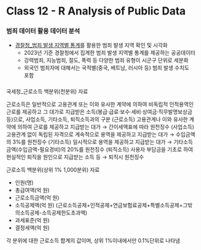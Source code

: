 # Class 12 - R Analysis of Public Data

### 범죄 데이터 활용 데이터 분석

- [경찰청_범죄 발생 지역별 통계](https://www.data.go.kr/data/3074462/fileData.do)를 활용한 범죄 발생 지역 확인 및 시각화
    - 2023년 기준 경찰청에서 집계한 범죄 발생 지역별 통계를 제공하는 공공데이터
    - 강력범죄, 지능범죄, 절도, 폭력 등 다양한 범죄 유형이 시군구 단위로 세분화
    - 외국인 범죄자에 대해서는 국적별(중국, 베트남, 러시아 등) 범죄 발생 수치도 포함


### 

국세청_근로소득 백분위(천분위) 자료

근로소득은 일반적으로 고용관계 또는 이와 유사한 계약에 의하여 비독립적 인적용역인 근로를 제공하고 그 대가로 지급받은 소득(봉급·급료·보수·세비·상여금·직무발명보상금 등)으로,
사업소득, 기타소득, 퇴직소득과의 구분
(근로소득) 고용관계나 이와 유사한 계약에 의하여 근로를 제공하고 지급받는 대가 → 간이세액표에 따라 원천징수
(사업소득) 고용관계 없이 독립된 자격으로 계속적으로 용역을 제공하고 지급받는 대가 → 수입금액의 3%를 원천징수
(기타소득) 일시적으로 용역을 제공하고 지급받는 대가 → 기타소득금액(수입금액-필요경비)의 20%를 원천징수
(퇴직소득) 사용자 부담금을 기초로 하여 현실적인 퇴직을 원인으로 지급받는 소득 등 → 퇴직시 원천징수

근로소득 백분위(상위 1% 1,000분위) 자료
- 인원(명)
- 총급여액(억 원)
- 근로소득금액(억 원)
- 소득공제액(억 원) (근로소득공제+인적공제+연금보험료공제+특별소득공제+그밖의소득공제-소득공제한도초과액)
- 과세표준(억 원)
- 결정세액(억 원)

각 분위에 대한 근로소득 합계의 값이며, 상위 1%이내에서만 0.1%단위로 나타냄